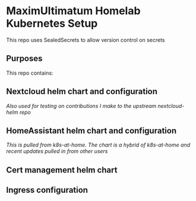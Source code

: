 # MaximUltimatum Homelab Kubernetes Setup

This repo uses SealedSecrets to allow version control on secrets

## Purposes
This repo contains:
## Nextcloud helm chart and configuration
_Also used for testing on contributions I make to the upstream nextcloud-helm repo_
## HomeAssistant helm chart and configuration
_This is pulled from k8s-at-home. The chart is a hybrid of k8s-at-home and recent updates pulled in from other users_
## Cert management helm chart
## Ingress configuration
